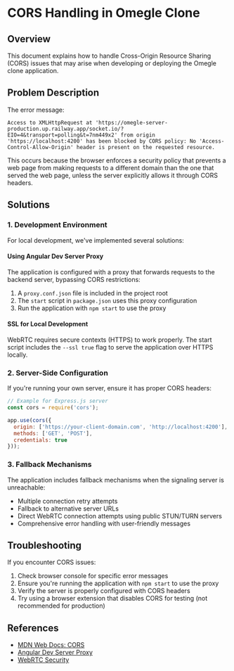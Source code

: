 # CORS Handling in Omegle Clone

## Overview

This document explains how to handle Cross-Origin Resource Sharing (CORS) issues that may arise when developing or deploying the Omegle clone application.

## Problem Description

The error message:
```
Access to XMLHttpRequest at 'https://omegle-server-production.up.railway.app/socket.io/?EIO=4&transport=polling&t=7nm449x2' from origin 'https://localhost:4200' has been blocked by CORS policy: No 'Access-Control-Allow-Origin' header is present on the requested resource.
```

This occurs because the browser enforces a security policy that prevents a web page from making requests to a different domain than the one that served the web page, unless the server explicitly allows it through CORS headers.

## Solutions

### 1. Development Environment

For local development, we've implemented several solutions:

#### Using Angular Dev Server Proxy

The application is configured with a proxy that forwards requests to the backend server, bypassing CORS restrictions:

1. A `proxy.conf.json` file is included in the project root
2. The `start` script in `package.json` uses this proxy configuration
3. Run the application with `npm start` to use the proxy

#### SSL for Local Development

WebRTC requires secure contexts (HTTPS) to work properly. The start script includes the `--ssl true` flag to serve the application over HTTPS locally.

### 2. Server-Side Configuration

If you're running your own server, ensure it has proper CORS headers:

```javascript
// Example for Express.js server
const cors = require('cors');

app.use(cors({
  origin: ['https://your-client-domain.com', 'http://localhost:4200'],
  methods: ['GET', 'POST'],
  credentials: true
}));
```

### 3. Fallback Mechanisms

The application includes fallback mechanisms when the signaling server is unreachable:

- Multiple connection retry attempts
- Fallback to alternative server URLs
- Direct WebRTC connection attempts using public STUN/TURN servers
- Comprehensive error handling with user-friendly messages

## Troubleshooting

If you encounter CORS issues:

1. Check browser console for specific error messages
2. Ensure you're running the application with `npm start` to use the proxy
3. Verify the server is properly configured with CORS headers
4. Try using a browser extension that disables CORS for testing (not recommended for production)

## References

- [MDN Web Docs: CORS](https://developer.mozilla.org/en-US/docs/Web/HTTP/CORS)
- [Angular Dev Server Proxy](https://angular.io/guide/build#proxying-to-a-backend-server)
- [WebRTC Security](https://webrtc.org/getting-started/overview#security)